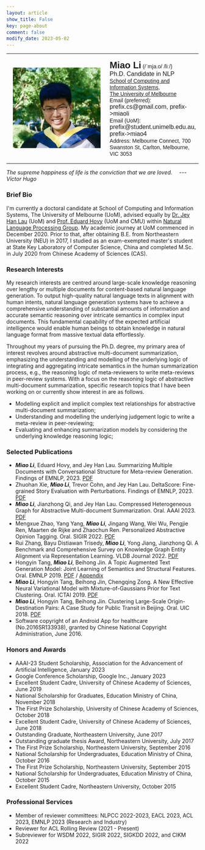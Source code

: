 ```yaml
---
layout: article
show_title: False
key: page-about
comment: false
modify_date: 2023-05-02
---
```


<table>
<tr>
<td width="260" align="center">
    <div style="float:center">
      <img src="files/ava.png" width="230">
    </div>
</td>
<td>
    <p>
        <font face="Arial">
        <b><font size="5.8">Miao Li</font><font size="5.5"></font></b> (/ˈmja.o/ /liː/)<br>
        <font size="3">Ph.D. Candidate in NLP</font><br>
        <a href="https://cis.unimelb.edu.au/">School of Computing and Information Systems</a>,<br> 
        <a href="https://www.unimelb.edu.au/">The University of Melbourne</a><br>
        Email (preferred): <font size="3">prefix.cs@gmail.com, prefix->miaoli</font><br>
        Email (UoM): <font size="3">prefix@student.unimelb.edu.au, prefix->miao4</font><br>
        Address: Melbourne Connect, 700 Swanston St, Carlton, Melbourne, VIC 3053
        </font>
   </p>
</td>
</tr>
</table>

*The supreme happiness of life is the conviction that we are loved.  &emsp;--- Victor Hugo*

### Brief Bio

I'm currently a doctoral candidate at School of Computing and Information Systems, The University of Melbourne (UoM), advised equally by [Dr. Jey Han Lau](https://scholar.google.com.au/citations?user=MFi65f4AAAAJ&hl=en&oi=ao) (UoM) and [Prof. Eduard Hovy](https://scholar.google.com/citations?user=PUFxrroAAAAJ&hl=en) (UoM and CMU) within [Natural Language Processing Group](https://cis.unimelb.edu.au/research/artificial-intelligence/research/Natural-Language-Processing). My academic journey at UoM commenced in December 2020. Prior to that, after obtaining B.E. from Northeastern University (NEU) in 2017, I studied as an exam-exempted master's student at State Key Laboratory of Computer Science, China and completed M.Sc. in July 2020 from Chinese Academy of Sciences (CAS). 

### Research Interests

My research interests are centred around large-scale knowledge reasoning over lengthy or multiple documents for content-based natural language generation. To output high-quality natural language texts in alignment with human intents, natural language generation systems have to achieve a comprehensive understanding of substantial amounts of information and accurate semantic reasoning over intricate semantics in complex input documents. This fundamental capability of the expected artificial intelligence would enable human beings to obtain knowledge in natural language format from massive textual data effortlessly.

Throughout my years of pursuing the Ph.D. degree, my primary area of interest revolves around abstractive multi-document summarization, emphasizing the understanding and modelling of the underlying logic of integrating and aggregating intricate semantics in the human summarization process, e.g., the reasoning logic of meta-reviewers to write meta-reviews in peer-review systems. With a focus on the reasoning logic of abstractive multi-document summarization, specific research topics that I have been working on or currently show interest in are as follows.
- Modelling explicit and implicit complex text relationships for abstractive multi-document summarization;
- Understanding and modelling the underlying judgement logic to write a meta-review in peer-reviewing;
- Evaluating and enhancing summarization models by considering the underlying knowledge reasoning logic;


### Selected Publications

- ***Miao Li***, Eduard Hovy, and Jey Han Lau. Summarizing Multiple Documents with Conversational Structure for Meta-review Generation. Findings of EMNLP, 2023. [PDF](https://arxiv.org/abs/2305.01498)
- Zhuohan Xie, ***Miao Li***, Trevor Cohn, and Jey Han Lau. DeltaScore: Fine-grained Story Evaluation with Perturbations. Findings of EMNLP, 2023. [PDF](https://arxiv.org/abs/2303.08991)
- ***Miao Li***, Jianzhong Qi, and Jey Han Lau. Compressed Heterogeneous Graph for Abstractive Multi-document Summarization. Oral. AAAI 2023. [PDF](https://arxiv.org/pdf/2303.06565.pdf)
- Mengxue Zhao, Yang Yang, ***Miao Li***, Jingang Wang, Wei Wu, Pengjie Ren, Maarten de Rijke and Zhaochun Ren. Personalized Abstractive Opinion Tagging. Oral. SIGIR 2022. [PDF](https://dl.acm.org/doi/10.1145/3477495.3532037)
- Rui Zhang, Bayu Distiawan Trisedy, ***Miao Li***, Yong Jiang, Jianzhong Qi. A Benchmark and Comprehensive Survey on Knowledge Graph Entity Alignment via Representation Learning. VLDB Journal 2022. [PDF](https://link.springer.com/article/10.1007/s00778-022-00747-z)
- Hongyin Tang, ***Miao Li***, Beihong Jin. A Topic Augmented Text Generation Model: Joint Learning of Semantics and Structural Features. Oral. EMNLP 2019. [PDF](https://www.aclweb.org/anthology/D19-1513/) / [Appendix](https://oaimli.github.io/files/paper_at_emnlp2019_appendix.pdf)
- ***Miao Li***,  Hongyin Tang, Beihong Jin, Chengqing Zong. A New Effective Neural Variational Model with Mixture-of-Gaussians Prior for Text Clustering. Oral. ICTAI 2019. [PDF](https://oaimli.github.io/files/paper_at_ictai2019.pdf) 
- ***Miao Li***, Hongyin Tang, Beihong Jin. Clustering Large-Scale Origin-Destination Pairs: A Case Study for Public Transit in Beijing. Oral. UIC 2018. [PDF](https://ieeexplore.ieee.org/document/8560115) 
- Software copyright of an Android App for healthcare (No.2016SR133938), granted by Chinese National Copyright Administration, June 2016.

### Honors and Awards

- AAAI-23 Student Scholarship, Association for the Advancement of Artificial Intelligence, January 2023
- Google Conference Scholarship, Google Inc., January 2023
- Excellent Student Cadre, University of Chinese Academy of Sciences, June 2019
- National Scholarship for Graduates, Education Ministry of China, November 2018
- The First Prize Scholarship, University of Chinese Academy of Sciences, October 2018
- Excellent Student Cadre, University of Chinese Academy of Sciences, June 2018
- Outstanding Graduate, Northeastern University, June 2017
- Outstanding graduate thesis Award, Northeastern University, July 2017
- The First Prize Scholarship, Northeastern University, September 2016
- National Scholarship for Undergraduates, Education Ministry of China, October 2016
- The First Prize Scholarship, Northeastern University, September 2015
- National Scholarship for Undergraduates, Education Ministry of China, October 2015
- Excellent Student Cadre, Northeastern University, October 2015

### Professional Services

- Member of reviewer committees: NLPCC 2022-2023, EACL 2023, ACL 2023, EMNLP 2023 (Research and Industry)
- Reviewer for ACL Rolling Review (2021 - Present)
- Subreviewer for WSDM 2022, SIGIR 2022, SIGKDD 2022, and CIKM 2022



